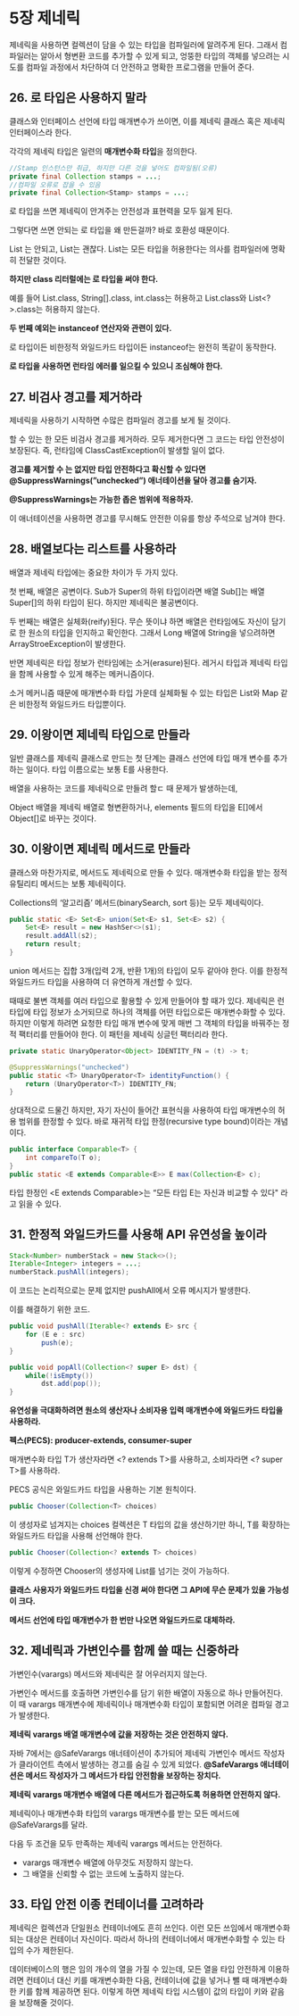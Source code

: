 # 5장 제네릭

제네릭을 사용하면 컬렉션이 담을 수 있는 타입을 컴파일러에 알려주게 된다. 그래서 컴파일러는 알아서 형변환 코드를 추가할 수 있게 되고, 엉뚱한 타입의 객체를 넣으려는 시도를 컴파일 과정에서 차단하여 더 안전하고 명확한 프로그램을 만들어 준다.

## 26. 로 타입은 사용하지 말라

클래스와 인터페이스 선언에 타입 매개변수가 쓰이면, 이를 제네릭 클래스 혹은 제네릭 인터페이스라 한다.

각각의 제네릭 타입은 일련의 **매개변수화 타입**을 정의한다.

```java
//Stamp 인스턴스만 취급, 하지만 다른 것을 넣어도 컴파일됨(오류)
private final Collection stamps = ...;
//컴파일 오류로 잡을 수 있음
private final Collection<Stamp> stamps = ...;
```

로 타입을 쓰면 제네릭이 안겨주는 안전성과 표현력을 모두 잃게 된다.

그렇다면 쓰면 안되는 로 타입을 왜 만든걸까? 바로 호환성 때문이다.

List 는 안되고, List<Object>는 괜찮다. List<Object>는 모든 타입을 허용한다는 의사를 컴파일러에 명확히 전달한 것이다.

**하지만 class 리터럴에는 로 타입을 써야 한다.**

예를 들어 List.class, String[].class, int.class는 허용하고 List<String>.class와 List<?>.class는 허용하지 않는다.

**두 번째 예외는 instanceof 연산자와 관련이 있다.**

로 타입이든 비한정적 와일드카드 타입이든 instanceof는 완전히 똑같이 동작한다.

**로 타입을 사용하면 런타임 에러를 일으킬 수 있으니 조심해야 한다.**

## 27. 비검사 경고를 제거하라

제네릭을 사용하기 시작하면 수많은 컴파일러 경고를 보게 될 것이다.

할 수 있는 한 모든 비검사 경고를 제거하라. 모두 제거한다면 그 코드는 타입 안전성이 보장된다. 즉, 런타임에 ClassCastException이 발생할 일이 없다.

**경고를 제거할 수 는 없지만 타입 안전하다고 확신할 수 있다면 @SuppressWarnings(”unchecked”) 애너테이션을 달아 경고를 숨기자.**

**@SuppressWarnings는 가능한 좁은 범위에 적용하자.**

이 애너테이션을 사용하면 경고를 무시해도 안전한 이유를 항상 주석으로 남겨야 한다.

## 28. 배열보다는 리스트를 사용하라

배열과 제네릭 타입에는 중요한 차이가 두 가지 있다.

첫 번째, 배열은 공변이다. Sub가 Super의 하위 타입이라면 배열 Sub[]는 배열 Super[]의 하위 타입이 된다. 하지만 제네릭은 불공변이다.

두 번째는 배열은 실체화(reify)된다. 무슨 뜻이냐 하면 배열은 런타임에도 자신이 담기로 한 원소의 타입을 인지하고 확인한다. 그래서 Long 배열에 String을 넣으려하면 ArrayStroeException이 발생한다.

반면 제네릭은 타입 정보가 런타임에는 소거(erasure)된다. 레거시 타입과 제네릭 타입을 함께 사용할 수 있게 해주는 메커니즘이다.

소거 메커니즘 때문에 매개변수화 타입 가운데 실체화될 수 있는 타입은 List<?>와 Map<?, ?> 같은 비한정적 와일드카드 타입뿐이다.

## 29. 이왕이면 제네릭 타입으로 만들라

일반 클래스를 제네릭 클래스로 만드는 첫 단계는 클래스 선언에 타입 매개 변수를 추가하는 일이다. 타입 이름으로는 보통 E를 사용한다.

배열을 사용하는 코드를 제네릭으로 만들려 할ㄷ 때 문제가 발생하는데,

Object 배열을 제네릭 배열로 형변환하거나, elements 필드의 타입을 E[]에서 Object[]로 바꾸는 것이다.

## 30. 이왕이면 제네릭 메서드로 만들라

클래스와 마찬가지로, 메서드도 제네릭으로 만들 수 있다. 매개변수화 타입을 받는 정적 유틸리티 메서드는 보통 제네릭이다.

Collections의 ‘알고리즘’ 메서드(binarySearch, sort 등)는 모두 제네릭이다.

```java
public static <E> Set<E> union(Set<E> s1, Set<E> s2) {
	Set<E> result = new HashSer<>(s1);
	result.addAll(s2);
	return result;
}
```

union 메서드는 집합 3개(입력 2개, 반환 1개)의 타입이 모두 같아야 한다. 이를 한정적 와일드카드 타입을 사용하여 더 유연하게 개선할 수 있다.

때때로 불변 객체를 여러 타입으로 활용할 수 있게 만들어야 할 때가 있다. 제네릭은 런타입에 타입 정보가 소거되므로 하나의 객체를 어떤 타입으로든 매개변수화할 수 있다. 하지만 이렇게 하려면 요청한 타입 매개 변수에 맞게 매번 그 객체의 타입을 바꿔주는 정적 팩터리를 만들어야 한다. 이 패턴을 제네릭 싱글턴 팩터리라 한다.

```java
private static UnaryOperator<Object> IDENTITY_FN = (t) -> t;

@SuppressWarnings("unchecked")
public static <T> UnaryOperator<T> identityFunction() {
	return (UnaryOperator<T>) IDENTITY_FN;
}
```

상대적으로 드물긴 하지만, 자기 자신이 들어간 표현식을 사용하여 타입 매개변수의 허용 범위를 한정할 수 있다. 바로 재귀적 타입 한정(recursive type bound)이라는 개념이다.

```java
public interface Comparable<T> {
	int compareTo(T o);
}
public static <E extends Comparable<E>> E max(Collection<E> c);
```

타입 한정인 <E extends Comparable<E>>는 “모든 타입 E는 자신과 비교할 수 있다" 라고 읽을 수 있다.

## 31. 한정적 와일드카드를 사용해 API 유연성을 높이라

```java
Stack<Number> numberStack = new Stack<>();
Iterable<Integer> integers = ...;
numberStack.pushAll(integers);
```

이 코드는 논리적으로는 문제 없지만 pushAll에서 오류 메시지가 발생한다.

이를 해결하기 위한 코드.

```java
public void pushAll(Iterable<? extends E> src {
	for (E e : src)
		push(e);
}
```

```java
public void popAll(Collection<? super E> dst) {
	while(!isEmpty())
		dst.add(pop());
}
```

**유연성을 극대화하려면 원소의 생산자나 소비자용 입력 매개변수에 와일드카드 타입을 사용하라.**

**펙스(PECS): producer-extends, consumer-super**

매개변수화 타입 T가 생산자라면 <? extends T>를 사용하고, 소비자라면 <? super T>를 사용하라.

PECS 공식은 와일드카드 타입을 사용하는 기본 원칙이다.

```java
public Chooser(Collection<T> choices)
```

이 생성자로 넘겨지는 choices 컬렉션은 T 타입의 값을 생산하기만 하니, T를 확장하는 와일드카드 타입을 사용해 선언해야 한다.

```java
public Chooser(Collection<? extends T> choices)
```

이렇게 수정하면 Chooser<Number>의 생성자에 List<Integer>를 넘기는 것이 가능하다.

**클래스 사용자가 와일드카드 타입을 신경 써야 한다면 그 API에 무슨 문제가 있을 가능성이 크다.**

**메서드 선언에 타입 매개변수가 한 번만 나오면 와일드카드로 대체하라.**

## 32. 제네릭과 가변인수를 함께 쓸 때는 신중하라

가변인수(varargs) 메서드와 제네릭은 잘 어우러지지 않는다.

가변인수 메서드를 호출하면 가변인수를 담기 위한 배열이 자동으로 하나 만들어진다. 이 때 varargs 매개변수에 제네릭이나 매개변수화 타입이 포함되면 어려운 컴파일 경고가 발생한다.

**제네릭 varargs 배열 매개변수에 값을 저장하는 것은 안전하지 않다.**

자바 7에서는 @SafeVarargs 애너테이션이 추가되어 제네릭 가변인수 메서드 작성자가 클라이언트 측에서 발생하는 경고를 숨길 수 있게 되었다. **@SafeVarargs 애너테이션은 메서드 작성자가 그 메서드가 타입 안전함을 보장하는 장치다.**

**제네릭 varargs 매개변수 배열에 다른 메서드가 접근하도록 허용하면 안전하지 않다.**

제네릭이나 매개변수화 타입의 varargs 매개변수를 받는 모든 메서드에 @SafeVarargs를 달라.

다음 두 조건을 모두 만족하는 제네릭 varargs 메서드는 안전하다.

- varargs 매개변수 배열에 아무것도 저장하지 않는다.
- 그 배열을 신뢰할 수 없는 코드에 노출하지 않는다.

## 33. 타입 안전 이종 컨테이너를 고려하라

제네릭은 컬렉션과 단일원소 컨테이너에도 흔히 쓰인다. 이런 모든 쓰임에서 매개변수화되는 대상은 컨테이너 자신이다. 따라서 하나의 컨테이너에서 매개변수화할 수 있는 타입의 수가 제한된다.

데이터베이스의 행은 임의 개수의 열을 가질 수 있는데, 모든 열을 타입 안전하게 이용하려면 컨테이너 대신 키를 매개변수화한 다음, 컨테이너에 값을 넣거나 뺄 때 매개변수화한 키를 함께 제공하면 된다. 이렇게 하면 제네릭 타입 시스템이 값의 타입이 키와 같음을 보장해줄 것이다.